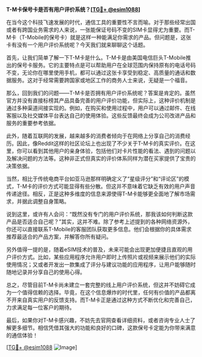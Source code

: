 **T-M卡保号卡是否有用户评价系统？[[TG💪+ @esim1088](https://t.me/s/esim1088)]**

在当今这个科技飞速发展的时代，通信工具的重要性不言而喻。对于那些经常出国或者有跨国业务需求的人来说，一张能保证号码不变的SIM卡显得尤为重要。而T-M卡（T-Mobile的保号卡）就是这样一种能满足你需求的产品。但问题是，这张卡有没有一个用户评价系统呢？今天我们就来聊聊这个话题。

首先，让我们简单了解一下T-M卡是什么。T-M卡是由美国电信巨头T-Mobile推出的保号卡服务。它的主要特点是可以帮助用户在全球范围内保持原有的电话号码不变，无论你在哪里使用手机，都可以通过这张卡享受到稳定、高质量的通话和数据服务。这对于经常需要跨国家或地区工作的商务人士来说，无疑是一个福音。

那么，回到我们的问题——T-M卡是否拥有用户评价系统呢？答案是肯定的。虽然官方并没有直接标榜其产品具备完善的用户评价功能，但实际上，这种评价机制是通过多种渠道间接实现的。例如，在购买和使用过程中，用户可以通过邮件、在线客服以及社交媒体平台表达自己的使用体验。这些反馈最终会成为公司改进产品和服务的重要参考依据。

此外，随着互联网的发展，越来越多的消费者倾向于在网络上分享自己的消费经历。因此，像Reddit这样的社区论坛上也出现了不少关于T-M卡的真实评价。在这里，你可以看到其他用户的亲身体验，包括他们对卡片性能的看法、遇到的问题以及解决问题的方法等。这种非正式但真实的评价体系同样为潜在买家提供了宝贵的决策依据。

当然，相比于传统电商平台如亚马逊那样明确定义了“星级评分”和“评论区”的模式，T-M卡的评价方式可能显得有些分散。但这并不意味着它缺乏有效的用户声音传递途径。相反，正是这种多维度的信息来源使得T-M卡能够更全面地了解市场需求，并据此调整自身策略。

说到这里，或许有人会问：“既然没有专门的用户评价系统，那我该如何判断这款产品是否适合自己呢？”其实，这并不难。除了参考上述提到的各种网络资源外，你还可以直接联系T-Mobile的客服团队获取更多信息。他们会根据你的具体需求推荐最适合的产品方案，并解答你所有疑问。

另外值得一提的是，随着eSIM技术的普及，未来可能会出现更加便捷且直观的用户评价方式。比如，某些应用程序允许用户即时上传照片或视频来展示他们的实际使用情况；又或者开发出一款集成了评分与建议功能的应用程序，让用户能够随时随地记录并分享自己的使用心得。

总之，尽管目前T-M卡尚未建立一套完整的线上用户评价系统，但这并不妨碍它成为一个值得信赖的选择。毕竟，在这个信息爆炸的时代里，任何有价值的产品都离不开来自真实用户的反馈支持。而T-M卡正是通过这种方式不断优化和完善自己，力求满足每一位客户的期待。

最后，如果你对T-M卡感兴趣，不妨先去官网查看详细资料，或者咨询专业人士了解更多细节。相信凭借其强大的功能和良好的口碑，这款保号卡定能为你带来满意的通信体验！

[[TG💪+ @esim1088](https://t.me/s/esim1088) ![Image](https://i.postimg.cc/4NQfJmqS/Snipaste-2025-05-13-00-14-12.png)]